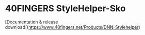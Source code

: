 # 40FINGERS StyleHelper-Sko

[Documentation & release download[(https://www.40fingers.net/Products/DNN-Stylehelper)
